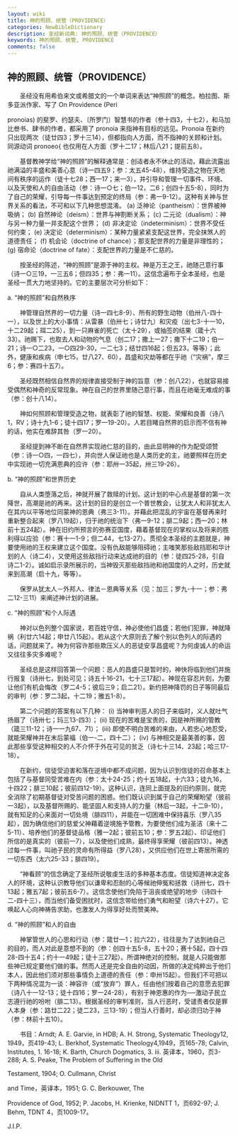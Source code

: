 ```yaml
---
layout: wiki
title: 神的照顾、统管（PROVIDENCE）
categories: NewBibleDictionary
description: 圣经新词典: 神的照顾、统管（PROVIDENCE）
keywords: 神的照顾、统管, PROVIDENCE
comments: false
---
```


## 神的照顾、统管（PROVIDENCE）

　　圣经没有用希伯来文或希腊文的一个单词来表达“神照顾”的概念。柏拉图、斯多亚派作家、写了 On Providence (Peri

pronoias) 的斐罗、约瑟夫、〔所罗门〕智慧书的作者（参十四3，十七2），和马加比叁书、肆书的作者，都采用了 pronoia 来指神有目标的远见。Pronoia 在新约只出现两次（徒廿四3；罗十三14），但都指向人方面，而不指神的关顾和计划。同源动词 pronoeo{ 也仅用在人方面（罗十二17；林后八21；提前五8）。

　　基督教神学给“神的照顾”的解释通常是：创迼者永不休止的活动，藉此流露出祂满溢的丰盛和美善心意（诗一四五9；参：太五45-48），维持受造之物在天地间有秩序的运作（徒十七28；西一17；来一3），并引导和管理一切事件、环境、以及天使和人的自由活动（参：诗一○七；伯一12，二6；创四十五5-8），同时为了自己的荣耀，引导每一件事达到预定的终局（参：弗一9-12）。这种有关神与世界关系的看法，不可和以下几种思想混淆。 (a) 泛神论（pantheism）：世界被神吸纳； (b) 自然神论（deism）：世界与神割断关系； (c) 二元论（dualism）：神与另一种力量一并支配这个世界； (d) 非决定论（indeterminism）：世界不受任何约束； (e) 决定论（determinism）：某种力量紧紧支配这世界，完全抹煞人的道德责任； (f) 机会论（doctrine of chance）；那支配世界的力量是非理性的； (g) 宿命论（doctrine of fate）：支配世界的力量是不仁慈的。

　　按圣经的陈述，“神的照顾”是源于神的主权。神是万王之王，祂随己意行事（诗一○三19，一三五6；但四35；参：弗一11）。这信念遍布于全本圣经，也是圣经一贯大力地坚持的。它的主要层次可分析如下：

a. “神的照顾”和自然秩序

　　神管理自然界的一切力量（诗一四七8-9）、所有的野生动物（伯卅八-四十一），以及世上的大小事情：从雷暴（伯卅七；诗廿九）和灾疫（出七3-十一10，十二29起；珥二25），到一只麻雀的死亡（太十29），或抽签的结果（箴十六33）。祂赐下，也取去人和动物的气息（创二17；撒上一27；撒下十二19；伯一21；诗一○二23，一○四29-30，一二七3；结廿四16起；但五23，等等）；此外，健康和疾病（申七15，廿八27、60），昌盛和灾劫等都在乎祂（“灾祸”，摩三6；参：赛四十五7）。

　　圣经既然相信自然界的规律直接受制于神的旨意（参：创八22），也就容易接受偶然和神奇的反常现象。神在自己的世界里随己意行事，而且在祂毫无难成的事（参：创十八14）。

　　神如何照顾和管理受造之物，就表彰了祂的智慧、权能、荣耀和良善（诗八1，RV；诗十九1-6；徒十四17；罗一19-20）。人若目睹自然界的启示而不信有神的话，他实在难辞其咎（罗一20）。

　　圣经提到神不断在自然界实现祂仁慈的目的，由此显明神的作为配受颂赞（参：诗一○四，一四七），并向世人保证祂也是人类历史的主，祂要照样在历史中实现祂一切充满恩典的应许（参：耶卅一35起，卅三19-26）。

b. “神的照顾”和世界历史

　　自从人类堕落之后，神就开展了救赎的计划。这计划的中心点是基督的第一次降世，高潮是祂的再来。这计划的目的是创立一个普世教会，让犹太人和非犹太人在其内以平等地位同蒙神的恩典（弗三3-11）。并藉此把混乱的宇宙在基督再来时重新整合起来（罗八19起），归于祂的统治下（弗一9-12；腓二9起；西一20；林前十五24起）。神在旧约所预言的弥赛亚国度，藉着基督现在的掌权以及将来的胜利得以应验（参：赛十一1-9；但二44，七13-27）。贯彻全本圣经的主题就是，神要使用祂的王权来建立这个国度。没有仇敌能够阻碍祂；主嗤笑那些敌挡耶和华计划的人（诗二4），又使用这些敌挡行动来达成祂的目的（参：徒四25-28，引自诗二1-2）。诚如启示录所展示的，当神毁灭那些敌挡祂和祂国度的人之时，历史就来到高潮（启十九，等等）。

　　保罗从犹太人－外邦人、律法－恩典等关系（见：加三；罗九-十一；参：弗二12-三11）来阐述神计划的进展。

c. “神的照顾”和个人际遇

　　神对以色列整个国家说，若百姓守信，神必使他们昌盛；若他们犯罪，神就降祸（利廿六14起；申廿八15起）。若从这个大原则去了解个别以色列人的际遇的话，问题就来了。神为何容许那些欺压义人的恶徒安享昌盛呢？为何虔诚人的命运又往往多灾多难呢？

　　圣经总是这样回答第一个问题：恶人的昌盛只是暂时的，神快将临到他们并施行报复（诗卅七，到处可见；诗五十16-21，七十三17起）。神现在容忍片刻，为要让他们有机会悔改（罗二4-5；彼后三9；启二21）。新约把神降罚的日子等同最后的审判（参：罗二3起，十二19；雅五1-8）。

　　第二个问题的答案有以下几种： (i) 当神审判恶人的日子来临时，义人就吐气扬眉了（诗卅七；玛三13-四3）； (ii) 现在的苦难是宝贵的，因是神所赐的管教（箴三11-12；诗一一九67、71）； (iii) 即使不明白苦难的来由，人若忠心地忍受，就能荣耀神并在末后蒙福（伯一-二，四十二）； (iv) 与神相交是最美善的事，因此那些享受这种相交的人不介怀于外在可见的贫乏（诗七十三14、23起；哈三17-18）。

　　在新约，信徒受迫害和落在逆境中都不成问题，因为认识到信徒的召命基本上包括了与基督同受苦难在内（参：太十24-25；约十五18起，十六33；徒九16，十四22；腓三10起；彼前四12-19）。这种认识，连同上面提及的旧约原则，就完全消除了初期基督徒对受苦问题的困惑。他们既认识到属于自己的荣耀盼望（彼前一3起），以及基督所赐的、能坚固人和支持人的力量（林后一3起，十二9-10），就有知足的心来面对一切处境（腓四11），并能在一切困难中保持喜乐（罗八35起），因为确信他们的慈爱父神藉着逆境施予管教，为要使他们成为圣洁（来十二5-11）、培养他们的基督徒品格（雅一2起；彼前五10；参：罗五2起）、印证他们所信的是真实的（彼前一7），以及使他们成熟，最终得享荣耀（彼前四13）。神透过每一件事，叫祂子民的灵命有所得益（罗八28），又供应他们在世上寄居所需的一切东西（太六25-33；腓四19）。

　　“神看顾”的信念确定了圣经所说敬虔生活的多种基本态度。信徒知道神决定各人的环境，这种认识教导他们以谦卑和忍耐的心等候祂伸冤和拯救（诗卅七，四十13起；雅五7起；彼前五6-7）。这信念使他们免陷于沮丧或绝望的地步（诗四十二-四十三），而当他们备受困扰时，这信念带给他们勇气和盼望（诗六十27）。它唤起人心向神祷告求助，也激发人为得享好处而赞美神。

d. “神的照顾”和人的自由

　　神掌管世人的心思和行动（参：箴廿一1；拉六22），往往是为了达到祂自己的目的，而人对此是意想不到的（参：创四十五5-8，五十20；赛十5起，四十四28-四十五4；约十一49起；徒十三27起）。所谓神绝对的控制，就是人只能做那些神已规定要他们做的事。然而人还是完全自由的动因，所做的决定纯粹出于他们本人，因此他们须对那些事情负上道德的责任（参：申卅15起）。但我们不可把以下两种情况混为一谈：神容许（或“放弃”）罪人，任由他们按着自己的意愿去犯罪（诗八十一12-13；徒十四16；罗一24-28），有别于神恩惠的作为──激动子民立志遵行祂的吩咐（腓二13）。根据圣经的审判准则，当人行恶时，受谴责者仅是罪人本身（参：路廿二22；徒二23，三13-19）；但当人行善时，却必须归功于神（参：林前十五10）。

　　书目：Arndt; A. E. Garvie, in HDB; A. H. Strong, Systematic Theology12, 1949，页419-43; L. Berkhof, Systematic Theology4,1949，页165-78; Calvin, Institutes, 1. 16-18; K. Barth, Church Dogmatics, 3. iii. 英译本，1960，页3-288; A. S. Peake, The Problem of Suffering in the Old

Testament, 1904; O. Cullmann, Christ

and Time，英译本，1951; G. C. Berkouwer, The

Providence of God, 1952; P. Jacobs, H. Krienke, NIDNTT 1，页692-97; J. Behm, TDNT 4，页1009-17。

J.I.P.








